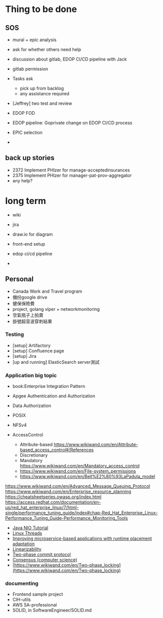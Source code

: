 # Thing to be done

## SOS

- mural + epic analysis
- ask for whether others need help
- discussion about gitlab, EDOP CI/CD pipeline with Jack
- gitlab permission

- Tasks ask
  - pick up from backlog
  - any assistance required
- [Jeffrey] two test and review
- EDOP FOD
- EDOP pipeline: Goprivate change on EDOP CI/CD process
- EPIC selection

-

## back up stories

- 2372 Implement PHIzer for manage-acceptedinsurances
- 2375 Implement PHIzer for manager-pat-prov-aggregator
- any help?

# long term

- wiki
- jira
- draw.io for diagram
- front-end setup
- edop ci/cd pipeline

-

## Personal

- Canada Work and Travel program
- 備份google drive
- 健保保險費
- project, golang viper + networkmonitoring
- 空氣瓶子上拍賣
- 掛號超音波穿刺結果

### Testing

- [setup] Artifactory
- [setup] Confluence page
- [setup] Jira
- [up and running] ElasticSearch server測試

### Application big topic

- book:Enterprise Integration Pattern
- Apgee Authentication and Authorization
- Data Authorization
- POSIX
- NFSv4

- AccessControl
  - Attribute-based <https://www.wikiwand.com/en/Attribute-based_access_control#/References>
  - Discretionary
  - Mandatory <https://www.wikiwand.com/en/Mandatory_access_control>
  - <https://www.wikiwand.com/en/File-system_permissions>
  - <https://www.wikiwand.com/en/Bell%E2%80%93LaPadula_model>

<https://www.wikiwand.com/en/Advanced_Message_Queuing_Protocol>
<https://www.wikiwand.com/en/Enterprise_resource_planning>
<https://cheatsheetseries.owasp.org/index.html>
<https://access.redhat.com/documentation/en-us/red_hat_enterprise_linux/7/html-single/performance_tuning_guide/index#chap-Red_Hat_Enterprise_Linux-Performance_Tuning_Guide-Performance_Monitoring_Tools>

- [Java NIO Tutorial](http://tutorials.jenkov.com/java-nio/index.html)
- [Linux Threads](https://www.thegeekstuff.com/2012/03/linux-threads-intro/)
- [Improving microservice-based applications with runtime placement adaptation](https://jisajournal.springeropen.com/articles/10.1186/s13174-019-0104-0)
- [Linearizability](https://www.wikiwand.com/en/Linearizability)
- [Two-phase commit protocol](https://www.wikiwand.com/en/Two-phase_commit_protocol)
- [Consensus (computer science)](https://www.wikiwand.com/en/Consensus_(computer_science))
- [https://www.wikiwand.com/en/Two-phase_locking](https://www.wikiwand.com/en/Two-phase_locking)

### documenting

- Frontend sample project
- CIH-utils
- AWS SA-professional
- SOLID, in SoftwareEngineer/SOLID.md
